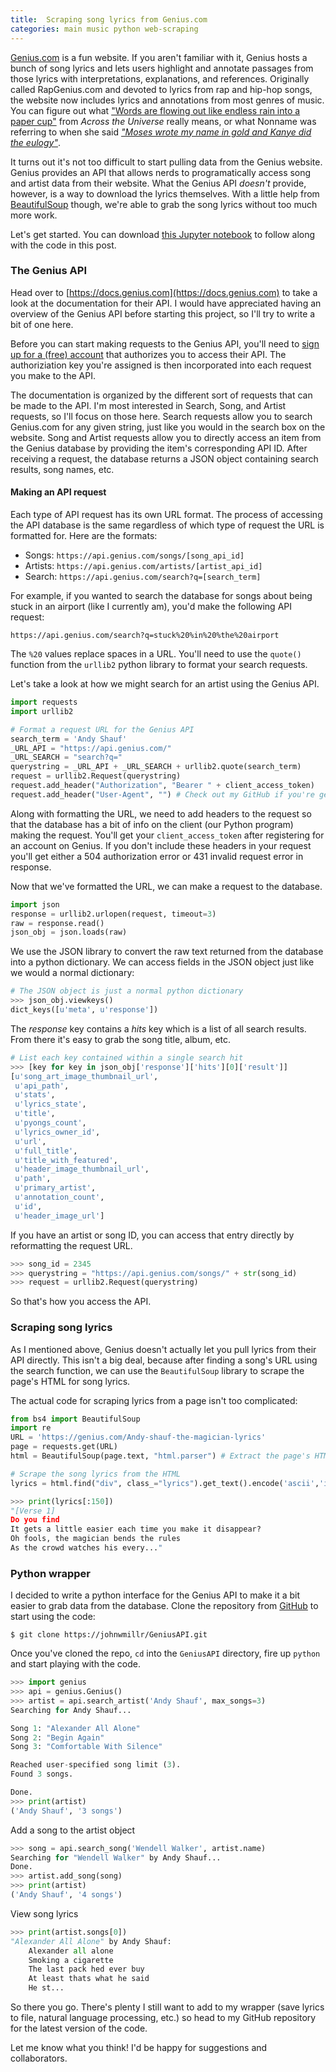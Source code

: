 ```yaml
---
title:  Scraping song lyrics from Genius.com
categories: main music python web-scraping
---
```


[Genius.com](https://www.genius.com) is a fun website. If you aren't familiar with it, Genius hosts a bunch of song lyrics and lets users highlight and annotate passages from those lyrics with interpretations, explanations, and references. Originally called RapGenius.com and devoted to lyrics from rap and hip-hop songs, the website now includes lyrics and annotations from most genres of music. You can figure out what ["Words are flowing out like endless rain into a paper cup"](https://genius.com/3287551) from *Across the Universe* really means, or what Nonname was referring to when she said *["Moses wrote my name in gold and Kanye did the eulogy"](https://genius.com/10185147)*.


It turns out it's not too difficult to start pulling data from the Genius website. Genius provides an API that allows nerds to programatically access song and artist data from their website. What the Genius API *doesn't* provide, however, is a way to download the lyrics themselves. With a little help from [BeautifulSoup](https://www.crummy.com/software/BeautifulSoup/) though, we're able to grab the song lyrics without too much more work.


Let's get started. You can download [this Jupyter notebook]({{site.url}}/assets/scraping-genius-lyrics.ipynb) to follow along with the code in this post.


### The Genius API ###
Head over to [https://docs.genius.com](https://docs.genius.com) to take a look at the documentation for their API. I would have appreciated having an overview of the Genius API before starting this project, so I'll try to write a bit of one here.

Before you can start making requests to the Genius API, you'll need to [sign up for a (free) account](http://genius.com/api-clients) that authorizes you to access their API. The authoriziation key you're assigned is then incorporated into each request you make to the API.

The documentation is organized by the different sort of requests that can be made to the API. I'm most interested in Search, Song, and Artist requests, so I'll focus on those here. Search requests allow you to search Genius.com for any given string, just like you would in the search box on the website. Song and Artist requests allow you to directly access an item from the Genius database by providing the item's corresponding API ID. After receiving a request, the database returns a JSON object containing search results, song names, etc.

#### Making an API request ####

Each type of API request has its own URL format. The process of accessing the API database is the same regardless of which type of request the URL is formatted for. Here are the formats:  
  * Songs:   ```https://api.genius.com/songs/[song_api_id]```  
  * Artists: ```https://api.genius.com/artists/[artist_api_id]```
  * Search:  ```https://api.genius.com/search?q=[search_term]```

For example, if you wanted to search the database for songs about being stuck in an airport (like I currently am), you'd make the following API request:

```
https://api.genius.com/search?q=stuck%20%in%20%the%20airport
```

The ```%20``` values replace spaces in a URL. You'll need to use the ```quote()``` function from the ```urllib2``` python library to format your search requests.


Let's take a look at how we might search for an artist using the Genius API.
```python
import requests
import urllib2

# Format a request URL for the Genius API
search_term = 'Andy Shauf'
_URL_API = "https://api.genius.com/"
_URL_SEARCH = "search?q="
querystring = _URL_API + _URL_SEARCH + urllib2.quote(search_term)
request = urllib2.Request(querystring)
request.add_header("Authorization", "Bearer " + client_access_token)
request.add_header("User-Agent", "") # Check out my GitHub if you're getting an error here.
```

Along with formatting the URL, we need to add headers to the request so that the database has a bit of info on the client (our Python program) making the request. You'll get your ```client_access_token``` after registering for an account on Genius. If you don't include these headers in your request you'll get either a 504 authorization error or 431 invalid request error in response.


Now that we've formatted the URL, we can make a request to the database.

```python
import json
response = urllib2.urlopen(request, timeout=3)
raw = response.read()
json_obj = json.loads(raw)
```

We use the JSON library to convert the raw text returned from the database into a python dictionary. We can access fields in the JSON object just like we would a normal dictionary:

```python
# The JSON object is just a normal python dictionary
>>> json_obj.viewkeys()
dict_keys([u'meta', u'response'])
```

The *response* key contains a *hits* key which is a list of all search results. From there it's easy to grab the song title, album, etc.
```python
# List each key contained within a single search hit
>>> [key for key in json_obj['response']['hits'][0]['result']]
[u'song_art_image_thumbnail_url',
 u'api_path',
 u'stats',
 u'lyrics_state',
 u'title',
 u'pyongs_count',
 u'lyrics_owner_id',
 u'url',
 u'full_title',
 u'title_with_featured',
 u'header_image_thumbnail_url',
 u'path',
 u'primary_artist',
 u'annotation_count',
 u'id',
 u'header_image_url']
```

If you have an artist or song ID, you can access that entry directly by reformatting the request URL.

```python
>>> song_id = 2345
>>> querystring = "https://api.genius.com/songs/" + str(song_id)
>>> request = urllib2.Request(querystring)
```

So that's how you access the API.

### Scraping song lyrics ###
As I mentioned above, Genius doesn't actually let you pull lyrics from their API directly. This isn't a big deal, because after finding a song's URL using the search function, we can use the ```BeautifulSoup``` library to scrape the page's HTML for song lyrics.

The actual code for scraping lyrics from a page isn't too complicated:
```python
from bs4 import BeautifulSoup
import re
URL = 'https://genius.com/Andy-shauf-the-magician-lyrics'
page = requests.get(URL)    
html = BeautifulSoup(page.text, "html.parser") # Extract the page's HTML as a string

# Scrape the song lyrics from the HTML
lyrics = html.find("div", class_="lyrics").get_text().encode('ascii','ignore')
```

```python
>>> print(lyrics[:150])
"[Verse 1]
Do you find
It gets a little easier each time you make it disappear?
Oh fools, the magician bends the rules
As the crowd watches his every..."
```




### Python wrapper ###
I decided to write a python interface for the Genius API to make it a bit easier to grab data from the database. Clone the repository from [GitHub](www.github.com/johnwmillr/GeniusAPI) to start using the code:

```$ git clone https://johnwmillr/GeniusAPI.git```

Once you've cloned the repo, ```cd``` into the ```GeniusAPI``` directory, fire up ```python``` and start playing with the code.

```python
>>> import genius
>>> api = genius.Genius()
>>> artist = api.search_artist('Andy Shauf', max_songs=3)
Searching for Andy Shauf...

Song 1: "Alexander All Alone"
Song 2: "Begin Again"
Song 3: "Comfortable With Silence"

Reached user-specified song limit (3).
Found 3 songs.

Done.
>>> print(artist)
('Andy Shauf', '3 songs')
```

Add a song to the artist object
```python
>>> song = api.search_song('Wendell Walker', artist.name)
Searching for "Wendell Walker" by Andy Shauf...
Done.
>>> artist.add_song(song)
>>> print(artist)
('Andy Shauf', '4 songs')
```

View song lyrics
```python
>>> print(artist.songs[0])
"Alexander All Alone" by Andy Shauf:
    Alexander all alone
    Smoking a cigarette
    The last pack hed ever buy
    At least thats what he said
    He st...
```

So there you go. There's plenty I still want to add to my wrapper (save lyrics to file, natural language processing, etc.) so head to my GitHub repository for the latest version of the code. 

Let me know what you think! I'd be happy for suggestions and collaborators.